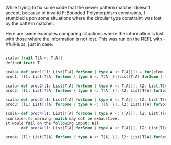 While trying to fix some code that the newer pattern matcher doesn't accept, because of invalid F-Bounded Polymorphism constraints, I stumbled upon some situations where the circular type constraint was lost by the pattern matcher.

Here are some examples comparing situations where the information is lost with those where the information is not lost. This was run on the REPL with -Xfull-lubs, just in case.

```scala

scala> trait T[A <: T[A]]
defined trait T

scala> def proc1(l1: List[T[A] forSome { type A <: T[A]}]) = for(elem <- l1) yield elem
proc1: (l1: List[T[A] forSome { type A <: T[A] }])List[T[A] forSome { type A <: T[A] }]

scala> def proc2(l1: List[T[A] forSome { type A <: T[A]}], l2: List[T[A] forSome { type A <: T[A]}]) = for ((e1, e2) <- l1 zip l2) yield e2
proc2: (l1: List[T[A] forSome { type A <: T[A] }], l2: List[T[A] forSome { type A <: T[A] }])List[T[_1] forSome { type _1 <: T[_0]; type _0 <: T[A]; type A <: T[A] }]

scala> def proc3(l1: List[T[A] forSome { type A <: T[A]}], l2: List[T[A] forSome { type A <: T[A]}]) = (l1.head, l2.head) match { case (e1, e2) => e2 }
proc3: (l1: List[T[A] forSome { type A <: T[A] }], l2: List[T[A] forSome { type A <: T[A] }])T[A] forSome { type A <: T[A] }

scala> def proc4(l1: List[T[A] forSome { type A <: T[A]}], l2: List[T[A] forSome { type A <: T[A]}]) = l1 zip l2 match { case (e1, e2) :: _ => e2 }
<console>:9: warning: match may not be exhaustive.
It would fail on the following input: Nil
       def proc4(l1: List[T[A] forSome { type A <: T[A]}], l2: List[T[A] forSome { type A <: T[A]}]) = l1 zip l2 match { case (e1, e2) :: _ => e2 }
                                                                                                          ^
proc4: (l1: List[T[A] forSome { type A <: T[A] }], l2: List[T[A] forSome { type A <: T[A] }])T[_1] forSome { type _1 <: T[_0]; type _0 <: T[A]; type A <: T[A] }
```
